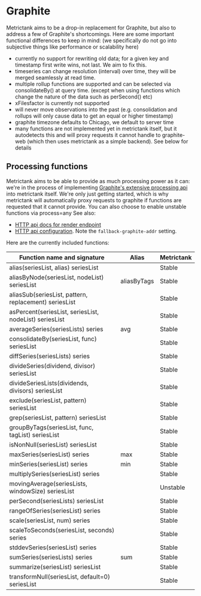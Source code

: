 # Graphite

Metrictank aims to be a drop-in replacement for Graphite, but also to address a few of Graphite's shortcomings.
Here are some important functional differences to keep in mind:
(we specifically do not go into subjective things like performance or scalability here)

* currently no support for rewriting old data; for a given key and timestamp first write wins, not last. We aim to fix this.
* timeseries can change resolution (interval) over time, they will be merged seamlessly at read time.
* multiple rollup functions are supported and can be selected via consolidateBy() at query time. (except when using functions which change the nature of the data such as perSecond() etc)
* xFilesfactor is currently not supported
* will never move observations into the past (e.g. consolidation and rollups will only cause data to get an equal or higher timestamp)
* graphite timezone defaults to Chicago, we default to server time
* many functions are not implemented yet in metrictank itself, but it autodetects this and will proxy requests it cannot handle to graphite-web
  (which then uses metrictank as a simple backend).  See below for details



## Processing functions

Metrictank aims to be able to provide as much processing power as it can: we're in the process
of implementing [Graphite's extensive processing api](http://graphite.readthedocs.io/en/latest/functions.html) into metrictank itself.
We're only just getting started, which is why metrictank will automatically proxy requests to graphite if functions are requested
that it cannot provide. You can also choose to enable unstable functions via process=any
See also:
* [HTTP api docs for render endpoint](https://github.com/grafana/metrictank/blob/master/docs/http-api.md#graphite-query-api)
* [HTTP api configuration](https://github.com/grafana/metrictank/blob/master/docs/config.md#http-api).  Note the `fallback-graphite-addr` setting.

Here are the currently included functions:

| Function name and signature                            | Alias       | Metrictank |
| ------------------------------------------------------ | ----------- | ---------- |
| alias(seriesList, alias) seriesList                    |             | Stable     |
| aliasByNode(seriesList, nodeList) seriesList           | aliasByTags | Stable     |
| aliasSub(seriesList, pattern, replacement) seriesList  |             | Stable     |
| asPercent(seriesList, seriesList, nodeList) seriesList |             | Stable     |
| averageSeries(seriesLists) series                      | avg         | Stable     |
| consolidateBy(seriesList, func) seriesList             |             | Stable     |
| diffSeries(seriesLists) series                         |             | Stable     |
| divideSeries(dividend, divisor) seriesList             |             | Stable     |
| divideSeriesLists(dividends, divisors) seriesList      |             | Stable     |
| exclude(seriesList, pattern) seriesList                |             | Stable     |
| grep(seriesList, pattern) seriesList                   |             | Stable     |
| groupByTags(seriesList, func, tagList) seriesList      |             | Stable     |
| isNonNull(seriesList) seriesList                       |             | Stable     |
| maxSeries(seriesList) series                           | max         | Stable     |
| minSeries(seriesList) series                           | min         | Stable     |
| multiplySeries(seriesList) series                      |             | Stable     |
| movingAverage(seriesLists, windowSize) seriesList      |             | Unstable   |
| perSecond(seriesLists) seriesList                      |             | Stable     |
| rangeOfSeries(seriesList) series                       |             | Stable     |
| scale(seriesList, num) series                          |             | Stable     |
| scaleToSeconds(seriesList, seconds) series             |             | Stable     |
| stddevSeries(seriesList) series                        |             | Stable     |
| sumSeries(seriesLists) series                          | sum         | Stable     |
| summarize(seriesList) seriesList                       |             | Stable     |
| transformNull(seriesList, default=0) seriesList        |             | Stable     |
